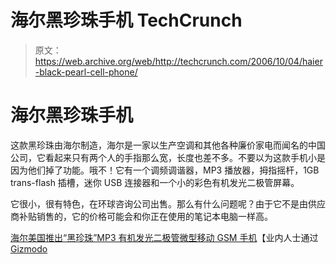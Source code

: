 # 海尔黑珍珠手机 TechCrunch

> 原文：<https://web.archive.org/web/http://techcrunch.com/2006/10/04/haier-black-pearl-cell-phone/>

# 海尔黑珍珠手机

这款黑珍珠由海尔制造，海尔是一家以生产空调和其他各种廉价家电而闻名的中国公司，它看起来只有两个人的手指那么宽，长度也差不多。不要以为这款手机小是因为他们掉了功能。哦不！它有一个调频调谐器，MP3 播放器，拇指摇杆，1GB trans-flash 插槽，迷你 USB 连接器和一个小的彩色有机发光二极管屏幕。

它很小，很有特色，在环球咨询公司出售。那么有什么问题呢？由于它不是由供应商补贴销售的，它的价格可能会和你正在使用的笔记本电脑一样高。

[海尔美国推出“黑珍珠”MP3 有机发光二极管微型移动 GSM 手机](https://web.archive.org/web/20210224214911/http://eindustryinsider.blogspot.com/2006/10/haier-america-launches-black-pearl-mp3.html)【业内人士通过 [Gizmodo](https://web.archive.org/web/20210224214911/http://www.gizmodo.com/gadgets/cellphones/haier-americas-tiny-black-pearl-mp3phone-205030.php)